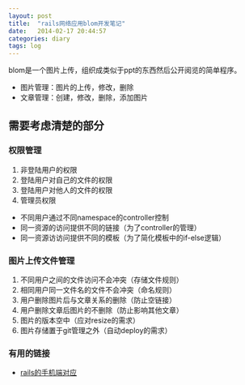 ```yaml
---
layout: post
title:  "rails网络应用blom开发笔记"
date:   2014-02-17 20:44:57
categories: diary
tags: log
---
```


blom是一个图片上传，组织成类似于ppt的东西然后公开阅览的简单程序。

* 图片管理：图片的上传，修改，删除
* 文章管理：创建，修改，删除，添加图片

## 需要考虑清楚的部分

### 权限管理

1. 非登陆用户的权限
2. 登陆用户对自己的文件的权限
3. 登陆用户对他人的文件的权限
4. 管理员权限

* 不同用户通过不同namespace的controller控制
* 同一资源的访问提供不同的链接（为了controller的管理）
* 同一资源访访问提供不同的模板（为了简化模板中的if-else逻辑）

### 图片上传文件管理

1. 不同用户之间的文件访问不会冲突（存储文件规则）
2. 相同用户同一文件名的文件不会冲突（命名规则）
3. 用户删除图片后与文章关系的删除（防止空链接）
4. 用户删除文章后图片的不删除（防止影响其他文章）
5. 图片的版本空中（应对resize的需求）
6. 图片存储置于git管理之外（自动deploy的需求）

### 有用的链接

* [rails的手机端对应][cellphone]



[cellphone]: http://tobiascohen.com/articles/2012/07/01/creating-a-mobile-version-of-your-rails-site/

